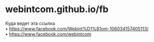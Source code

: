 # webintcom.github.io/fb

Куда ведет эта ссылка <br/>
• https://www.facebook.com/Webint%D1%81om-106034157405113/<br/>
• https://www.facebook.com/webintcom
